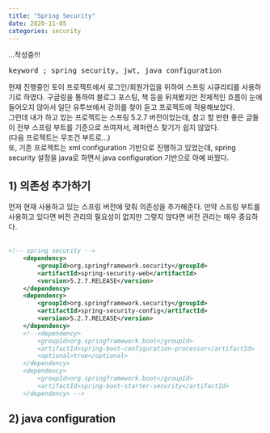 ```yaml
---
title: "Spring Security"
date: 2020-11-05
categories: security
---
```


...작성중!!!


<kbd>keyword ; spring security, jwt, java configuration</kbd>


현재 진행중인 토이 프로젝트에서 로그인/회원가입을 위하여 스프링 시큐리티를 사용하기로 하였다. 구글링을 통하여 블로그 포스팅, 책 등을 뒤져봤지만 전체적인 흐름이 눈에 
들어오지 않아서 일단 유투브에서 강의를 찾아 듣고 프로젝트에 적용해보았다.<br>
그런데 내가 하고 있는 프로젝트는 스프링 5.2.7 버전이었는데, 참고 할 만한 좋은 글들이 전부 스프링 부트를 기준으로 쓰여져서, 레퍼런스 찾기가 쉽지 않았다.<br>
(다음 프로젝트는 무조건 부트로...)<br>
또, 기존 프로젝트는 xml configuration 기반으로 진행하고 있었는데, spring security 설정을 java로 하면서 java configuration 기반으로 아예 바꿨다.<br>


## 1) 의존성 추가하기 

먼저 현재 사용하고 있는 스프링 버전에 맞춰 의존성을 추가해준다. 만약 스프링 부트를 사용하고 있다면 버전 관리의 필요성이 없지만 그렇지 않다면 버전 관리는 매우 중요하다.<br>
<br>
```xml
<!-- spring security -->
    <dependency>
        <groupId>org.springframework.security</groupId>
        <artifactId>spring-security-web</artifactId>
        <version>5.2.7.RELEASE</version>
    </dependency>
    <dependency>
        <groupId>org.springframework.security</groupId>
        <artifactId>spring-security-config</artifactId>
        <version>5.2.7.RELEASE</version>
    </dependency>
    <!--<dependency>
        <groupId>org.springframework.boot</groupId>
        <artifactId>spring-boot-configuration-processor</artifactId>
        <optional>true</optional>
    </dependency>
    <dependency>
        <groupId>org.springframework.boot</groupId>
        <artifactId>spring-boot-starter-security</artifactId>
    </dependency> -->
```

## 2) java configuration


